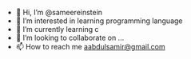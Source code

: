 - 👋 Hi, I’m @sameereinstein
- 👀 I’m interested in learning programming language
- 🌱 I’m currently learning c
- 💞️ I’m looking to collaborate on ...
- 📫 How to reach me aabdulsamir@gmail.com

<!---
sameereinstein/sameereinstein is a ✨ special ✨ repository because its `README.md` (this file) appears on your GitHub profile.
You can click the Preview link to take a look at your changes.
--->
